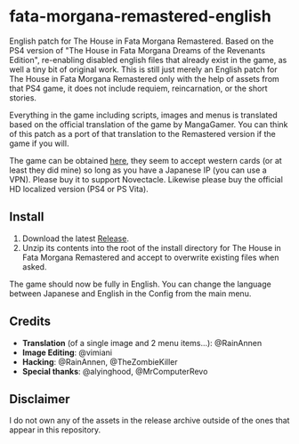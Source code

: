 # fata-morgana-remastered-english
English patch for The House in Fata Morgana Remastered. Based on the PS4 version of "The House in Fata Morgana Dreams of the Revenants Edition", re-enabling disabled english files that already exist in the game, as well a tiny bit of original work. This is still just merely an English patch for The House in Fata Morgana Remastered only with the help of assets from that PS4 game, it does not include requiem, reincarnation, or the short stories.

Everything in the game including scripts, images and menus is translated based on the official translation of the game by MangaGamer. You can think of this patch as a port of that translation to the Remastered version if the game if you will.

The game can be obtained [here](https://www.animategames.jp/home/detail/30082), they seem to accept western cards (or at least they did mine) so long as you have a Japanese IP (you can use a VPN). Please buy it to support Novectacle. Likewise please buy the official HD localized version (PS4 or PS Vita).

## Install
1. Download the latest [Release](https://github.com/evangelos-ch/fata-morgana-remastered-english/releases).
2. Unzip its contents into the root of the install directory for The House in Fata Morgana Remastered and accept to overwrite existing files when asked.

The game should now be fully in English. You can change the language between Japanese and English in the Config from the main menu.

## Credits

- **Translation** (of a single image and 2 menu items...): @RainAnnen
- **Image Editing**: @vimiani
- **Hacking**: @RainAnnen, @TheZombieKiller
- **Special thanks**: @alyinghood, @MrComputerRevo

## Disclaimer
I do not own any of the assets in the release archive outside of the ones that appear in this repository.
